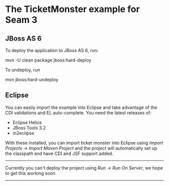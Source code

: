 The TicketMonster example for Seam 3
====================================

JBoss AS 6
----------

To deploy the application to JBoss AS 6, run:

  mvn -U clean package jboss:hard-deploy

To undeploy, run

  mvn jboss:hard-undeploy
  

Eclipse
-------

You can easily import the example into Eclipse and take advantage of the CDI validations
and EL auto-complete. You need the latest releases of:

* Eclipse Helios
* JBoss Tools 3.2
* m2eclipse

With these installed, you can import ticket monster into Eclipse using 
_Import Projects -> Import Maven Project_ and the project will automatically set up the
classpath and have CDI and JSF support added.

* * *
Currently you can't deploy the project using _Run -> Run On Server_, we hope to get
this working soon
* * *
